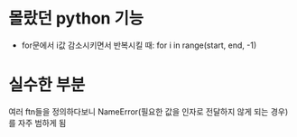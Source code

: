 # 몰랐던 python 기능
- for문에서 i값 감소시키면서 반복시킬 때: for i in range(start, end, -1)

# 실수한 부분
여러 ftn들을 정의하다보니 NameError(필요한 값을 인자로 전달하지 않게 되는 경우)를 자주 범하게 됨